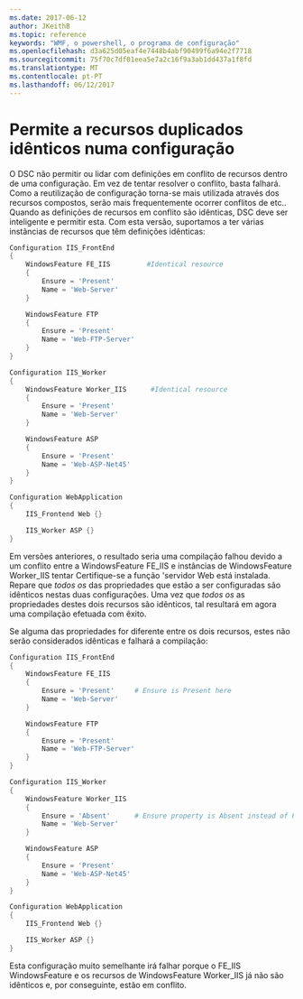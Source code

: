 ```yaml
---
ms.date: 2017-06-12
author: JKeithB
ms.topic: reference
keywords: "WMF, o powershell, o programa de configuração"
ms.openlocfilehash: d3a625d05eaf4e7448b4abf90499f6a94e2f7718
ms.sourcegitcommit: 75f70c7df01eea5e7a2c16f9a3ab1dd437a1f8fd
ms.translationtype: MT
ms.contentlocale: pt-PT
ms.lasthandoff: 06/12/2017
---
```

# <a name="allowing-for-identical-duplicate-resources-in-a-configuration"></a>Permite a recursos duplicados idênticos numa configuração

O DSC não permitir ou lidar com definições em conflito de recursos dentro de uma configuração. Em vez de tentar resolver o conflito, basta falhará. Como a reutilização de configuração torna-se mais utilizada através dos recursos compostos, serão mais frequentemente ocorrer conflitos de etc.. Quando as definições de recursos em conflito são idênticas, DSC deve ser inteligente e permitir esta. Com esta versão, suportamos a ter várias instâncias de recursos que têm definições idênticas:

```powershell
Configuration IIS_FrontEnd
{
    WindowsFeature FE_IIS         #Identical resource
    {
        Ensure = 'Present'
        Name = 'Web-Server'
    }

    WindowsFeature FTP
    {
        Ensure = 'Present'
        Name = 'Web-FTP-Server'
    }
}

Configuration IIS_Worker
{
    WindowsFeature Worker_IIS      #Identical resource
    {
        Ensure = 'Present'
        Name = 'Web-Server'
    }

    WindowsFeature ASP
    {
        Ensure = 'Present'
        Name = 'Web-ASP-Net45'
    }
}

Configuration WebApplication
{
    IIS_Frontend Web {}

    IIS_Worker ASP {}
}
```

Em versões anteriores, o resultado seria uma compilação falhou devido a um conflito entre a WindowsFeature FE_IIS e instâncias de WindowsFeature Worker_IIS tentar Certifique-se a função 'servidor Web está instalada. Repare que *todos os* das propriedades que estão a ser configuradas são idênticos nestas duas configurações. Uma vez que *todos os* as propriedades destes dois recursos são idênticos, tal resultará em agora uma compilação efetuada com êxito. 

Se alguma das propriedades for diferente entre os dois recursos, estes não serão considerados idênticas e falhará a compilação:

```powershell
Configuration IIS_FrontEnd
{
    WindowsFeature FE_IIS
    {
        Ensure = 'Present'     # Ensure is Present here
        Name = 'Web-Server'
    }

    WindowsFeature FTP
    {
        Ensure = 'Present'
        Name = 'Web-FTP-Server'
    }
}

Configuration IIS_Worker
{
    WindowsFeature Worker_IIS
    {
        Ensure = 'Absent'      # Ensure property is Absent instead of Present
        Name = 'Web-Server'
    }

    WindowsFeature ASP
    {
        Ensure = 'Present'
        Name = 'Web-ASP-Net45'
    }
}

Configuration WebApplication
{
    IIS_Frontend Web {}

    IIS_Worker ASP {}
}
```

Esta configuração muito semelhante irá falhar porque o FE_IIS WindowsFeature e os recursos de WindowsFeature Worker_IIS já não são idênticos e, por conseguinte, estão em conflito.

